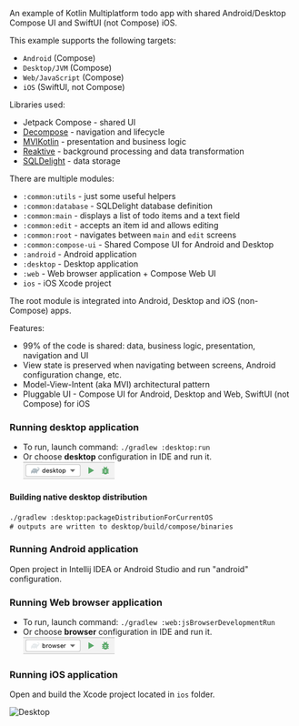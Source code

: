 An example of Kotlin Multiplatform todo app with shared Android/Desktop Compose UI and SwiftUI (not Compose) iOS.

This example supports the following targets: 
- `Android` (Compose)
- `Desktop/JVM` (Compose)
- `Web/JavaScript` (Compose)
- `iOS` (SwiftUI, not Compose)

Libraries used:
- Jetpack Compose - shared UI
- [Decompose](https://github.com/arkivanov/Decompose) - navigation and lifecycle
- [MVIKotlin](https://github.com/arkivanov/MVIKotlin) - presentation and business logic
- [Reaktive](https://github.com/badoo/Reaktive) - background processing and data transformation
- [SQLDelight](https://github.com/cashapp/sqldelight) - data storage

There are multiple modules:
- `:common:utils` - just some useful helpers
- `:common:database` - SQLDelight database definition
- `:common:main` - displays a list of todo items and a text field
- `:common:edit` - accepts an item id and allows editing
- `:common:root` - navigates between `main` and `edit` screens
- `:common:compose-ui` - Shared Compose UI for Android and Desktop
- `:android` - Android application
- `:desktop` - Desktop application
- `:web` - Web browser application + Compose Web UI 
- `ios` - iOS Xcode project

The root module is integrated into Android, Desktop and iOS (non-Compose) apps.

Features:
- 99% of the code is shared: data, business logic, presentation, navigation and UI
- View state is preserved when navigating between screens, Android configuration change, etc.
- Model-View-Intent (aka MVI) architectural pattern
- Pluggable UI - Compose UI for Android, Desktop and Web, SwiftUI (not Compose) for iOS

### Running desktop application
 * To run, launch command: `./gradlew :desktop:run`
 * Or choose **desktop** configuration in IDE and run it.  
  ![desktop-run-configuration.png](screenshots/desktop-run-configuration.png)

#### Building native desktop distribution
```
./gradlew :desktop:packageDistributionForCurrentOS
# outputs are written to desktop/build/compose/binaries
```

### Running Android application

Open project in Intellij IDEA or Android Studio and run "android" configuration.

### Running Web browser application
 * To run, launch command: `./gradlew :web:jsBrowserDevelopmentRun`
 * Or choose **browser** configuration in IDE and run it.  
  ![browser-run-configuration.png](screenshots/browser-run-configuration.png)

### Running iOS application

Open and build the Xcode project located in `ios` folder.

![Desktop](screenshots/todo.png)

